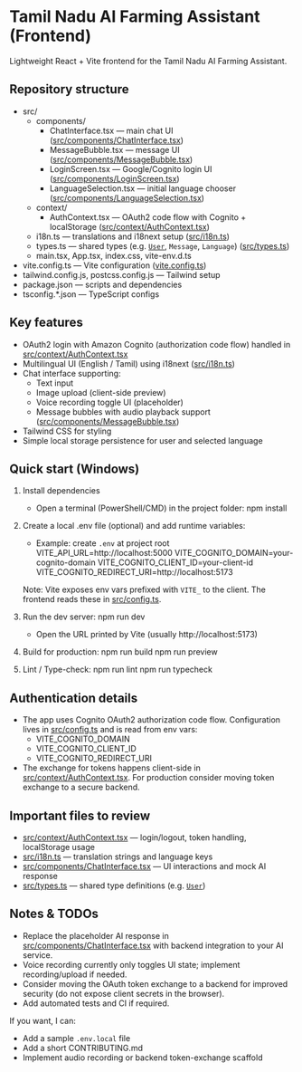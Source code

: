 # Tamil Nadu AI Farming Assistant (Frontend)

Lightweight React + Vite frontend for the Tamil Nadu AI Farming Assistant.

## Repository structure
- src/
  - components/
    - ChatInterface.tsx — main chat UI ([src/components/ChatInterface.tsx](src/components/ChatInterface.tsx))
    - MessageBubble.tsx — message UI ([src/components/MessageBubble.tsx](src/components/MessageBubble.tsx))
    - LoginScreen.tsx — Google/Cognito login UI ([src/components/LoginScreen.tsx](src/components/LoginScreen.tsx))
    - LanguageSelection.tsx — initial language chooser ([src/components/LanguageSelection.tsx](src/components/LanguageSelection.tsx))
  - context/
    - AuthContext.tsx — OAuth2 code flow with Cognito + localStorage ([src/context/AuthContext.tsx](src/context/AuthContext.tsx))
  - i18n.ts — translations and i18next setup ([src/i18n.ts](src/i18n.ts))
  - types.ts — shared types (e.g. [`User`](src/types.ts), `Message`, `Language`) ([src/types.ts](src/types.ts))
  - main.tsx, App.tsx, index.css, vite-env.d.ts
- vite.config.ts — Vite configuration ([vite.config.ts](vite.config.ts))
- tailwind.config.js, postcss.config.js — Tailwind setup
- package.json — scripts and dependencies
- tsconfig.*.json — TypeScript configs

## Key features
- OAuth2 login with Amazon Cognito (authorization code flow) handled in [src/context/AuthContext.tsx](src/context/AuthContext.tsx)
- Multilingual UI (English / Tamil) using i18next ([src/i18n.ts](src/i18n.ts))
- Chat interface supporting:
  - Text input
  - Image upload (client-side preview)
  - Voice recording toggle UI (placeholder)
  - Message bubbles with audio playback support ([src/components/MessageBubble.tsx](src/components/MessageBubble.tsx))
- Tailwind CSS for styling
- Simple local storage persistence for user and selected language

## Quick start (Windows)
1. Install dependencies
   - Open a terminal (PowerShell/CMD) in the project folder:
     npm install

2. Create a local .env file (optional) and add runtime variables:
   - Example: create `.env` at project root
     VITE_API_URL=http://localhost:5000
     VITE_COGNITO_DOMAIN=your-cognito-domain
     VITE_COGNITO_CLIENT_ID=your-client-id
     VITE_COGNITO_REDIRECT_URI=http://localhost:5173

   Note: Vite exposes env vars prefixed with `VITE_` to the client. The frontend reads these in [src/config.ts](src/config.ts).

3. Run the dev server:
   npm run dev
   - Open the URL printed by Vite (usually http://localhost:5173)

4. Build for production:
   npm run build
   npm run preview

5. Lint / Type-check:
   npm run lint
   npm run typecheck

## Authentication details
- The app uses Cognito OAuth2 authorization code flow. Configuration lives in [src/config.ts](src/config.ts) and is read from env vars:
  - VITE_COGNITO_DOMAIN
  - VITE_COGNITO_CLIENT_ID
  - VITE_COGNITO_REDIRECT_URI
- The exchange for tokens happens client-side in [src/context/AuthContext.tsx](src/context/AuthContext.tsx). For production consider moving token exchange to a secure backend.

## Important files to review
- [src/context/AuthContext.tsx](src/context/AuthContext.tsx) — login/logout, token handling, localStorage usage
- [src/i18n.ts](src/i18n.ts) — translation strings and language keys
- [src/components/ChatInterface.tsx](src/components/ChatInterface.tsx) — UI interactions and mock AI response
- [src/types.ts](src/types.ts) — shared type definitions (e.g. [`User`](src/types.ts))

## Notes & TODOs
- Replace the placeholder AI response in [src/components/ChatInterface.tsx](src/components/ChatInterface.tsx) with backend integration to your AI service.
- Voice recording currently only toggles UI state; implement recording/upload if needed.
- Consider moving the OAuth token exchange to a backend for improved security (do not expose client secrets in the browser).
- Add automated tests and CI if required.

If you want, I can:
- Add a sample `.env.local` file
- Add a short CONTRIBUTING.md
- Implement audio recording or backend token-exchange scaffold